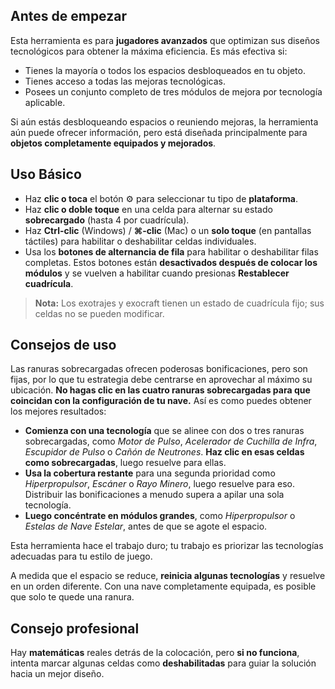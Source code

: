 ## Antes de empezar

Esta herramienta es para **jugadores avanzados** que optimizan sus diseños tecnológicos para obtener la máxima eficiencia. Es más efectiva si:

- Tienes la mayoría o todos los espacios desbloqueados en tu objeto.
- Tienes acceso a todas las mejoras tecnológicas.
- Posees un conjunto completo de tres módulos de mejora por tecnología aplicable.

Si aún estás desbloqueando espacios o reuniendo mejoras, la herramienta aún puede ofrecer información, pero está diseñada principalmente para **objetos completamente equipados y mejorados**.

## Uso Básico

- Haz **clic o toca** el botón ⚙️ para seleccionar tu tipo de **plataforma**.
- Haz **clic o doble toque** en una celda para alternar su estado **sobrecargado** (hasta 4 por cuadrícula).
- Haz **Ctrl-clic** (Windows) / **⌘-clic** (Mac) o un **solo toque** (en pantallas táctiles) para habilitar o deshabilitar celdas individuales.
- Usa los **botones de alternancia de fila** para habilitar o deshabilitar filas completas. Estos botones están **desactivados después de colocar los módulos** y se vuelven a habilitar cuando presionas **Restablecer cuadrícula**.
> **Nota:** Los exotrajes y exocraft tienen un estado de cuadrícula fijo; sus celdas no se pueden modificar.

## Consejos de uso

Las ranuras sobrecargadas ofrecen poderosas bonificaciones, pero son fijas, por lo que tu estrategia debe centrarse en aprovechar al máximo su ubicación. **No hagas clic en las cuatro ranuras sobrecargadas para que coincidan con la configuración de tu nave.** Así es como puedes obtener los mejores resultados:

- **Comienza con una tecnología** que se alinee con dos o tres ranuras sobrecargadas, como _Motor de Pulso_, _Acelerador de Cuchilla de Infra_, _Escupidor de Pulso_ o _Cañón de Neutrones_. **Haz clic en esas celdas como sobrecargadas**, luego resuelve para ellas.
- **Usa la cobertura restante** para una segunda prioridad como _Hiperpropulsor_, _Escáner_ o _Rayo Minero_, luego resuelve para eso. Distribuir las bonificaciones a menudo supera a apilar una sola tecnología.
- **Luego concéntrate en módulos grandes**, como _Hiperpropulsor_ o _Estelas de Nave Estelar_, antes de que se agote el espacio.

Esta herramienta hace el trabajo duro; tu trabajo es priorizar las tecnologías adecuadas para tu estilo de juego.

A medida que el espacio se reduce, **reinicia algunas tecnologías** y resuelve en un orden diferente. Con una nave completamente equipada, es posible que solo te quede una ranura.

## Consejo profesional

Hay **matemáticas** reales detrás de la colocación, pero **si no funciona**, intenta marcar algunas celdas como **deshabilitadas** para guiar la solución hacia un mejor diseño.
